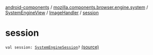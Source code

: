 [android-components](../../../index.md) / [mozilla.components.browser.engine.system](../../index.md) / [SystemEngineView](../index.md) / [ImageHandler](index.md) / [session](./session.md)

# session

`val session: `[`SystemEngineSession`](../../-system-engine-session/index.md)`?` [(source)](https://github.com/mozilla-mobile/android-components/blob/master/components/browser/engine-system/src/main/java/mozilla/components/browser/engine/system/SystemEngineView.kt#L568)